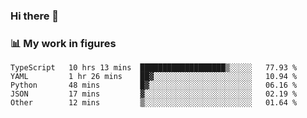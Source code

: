 ### Hi there 👋

### 📊 My work in figures

<!--START_SECTION:waka-->

```text
TypeScript   10 hrs 13 mins  ███████████████████▒░░░░░   77.93 %
YAML         1 hr 26 mins    ██▓░░░░░░░░░░░░░░░░░░░░░░   10.94 %
Python       48 mins         █▓░░░░░░░░░░░░░░░░░░░░░░░   06.16 %
JSON         17 mins         ▓░░░░░░░░░░░░░░░░░░░░░░░░   02.19 %
Other        12 mins         ▒░░░░░░░░░░░░░░░░░░░░░░░░   01.64 %
```

<!--END_SECTION:waka-->

